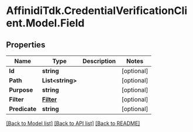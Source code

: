 # AffinidiTdk.CredentialVerificationClient.Model.Field

## Properties

Name | Type | Description | Notes
------------ | ------------- | ------------- | -------------
**Id** | **string** |  | [optional] 
**Path** | **List&lt;string&gt;** |  | [optional] 
**Purpose** | **string** |  | [optional] 
**Filter** | [**Filter**](Filter.md) |  | [optional] 
**Predicate** | **string** |  | [optional] 

[[Back to Model list]](../README.md#documentation-for-models) [[Back to API list]](../README.md#documentation-for-api-endpoints) [[Back to README]](../README.md)

